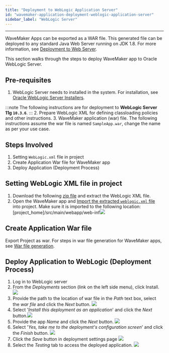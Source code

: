 ```yaml
---
title: "Deployment to WebLogic Application Server"
id: "wavemaker-application-deployment-weblogic-application-server"
sidebar_label: "WebLogic Server"
---
```

---

WaveMaker Apps can be exported as a WAR file. This generated file can be deployed to any standard Java Web Server running on JDK 1.8. For more information, see [Deployment to Web Server](/learn/app-development/deployment/deployment-web-server/).

This section walks through the steps to deploy WaveMaker app to Oracle WebLogic Server.

## Pre-requisites

1. WebLogic Server needs to installed in the system. For installation, see [Oracle WebLogic Server Installers](http://www.oracle.com/technetwork/middleware/weblogic/downloads/wls-main-097127.html). 

:::note
The following instructions are for deployment to **WebLogic Server 11g `10.3.6`**.
:::
2. Prepare WebLogic XML for defining classloading policies and other instructions.
3. WaveMaker application (war) file. The following instructions assume the war file is named `SampleApp.war`, change the name as per your use case.

## Steps Involved

1. Setting `WebLogic.xml` file in project
2. Create Application War file for WaveMaker app
3. Deploy Application (Deployment Process)

## Setting WebLogic XML file in project

1. Download the following [zip file](/learn/assets/weblogic.zip) and extract the WebLogic XML file.
2. Open the WaveMaker app and [Import the extracted `weblogic.xml` file](/learn/app-development/services/3rd-party-libraries) into project. Make sure it is imported to the following location: \[project\_home\]/src/main/webapp/web-inf[![](/learn/assets/weblogic1.png)](/learn/assets/weblogic1.png)

## Create Application War file

Export Project as war. For steps in war file generation for WaveMaker apps, see [War file generation](/learn/app-development/deployment/deployment-web-server/#generate-a-war-file).

## Deploy Application to WebLogic (Deployment Process)

1. Log in to WebLogic server
2. From the _Deployments_ section (link on the left side menu), click Install.
[![](/learn/assets/weblogic2.png)](/learn/assets/weblogic2.png)
3. Provide the path to the location of war file in the _Path_ text box, select the _war file_ and click the _Next_ button.
[![](/learn/assets/weblogic3.png)](/learn/assets/weblogic3.png)
4. Select '_Install this deployment as an application_' and click the _Next_ button.[![](/learn/assets/weblogic4.png)](/learn/assets/weblogic4.png)
5. Provide the app _Name_ and click the _Next_ button.
[![](/learn/assets/weblogic5.png)](/learn/assets/weblogic5.png)
6. Select '_Yes, take me to the deployment's configuration screen_' and click the _Finish_ button.
[![](/learn/assets/weblogic6.png)](/learn/assets/weblogic6.png)
7. Click the _Save_ button in deployment settings page 
[![](/learn/assets/weblogic7.png)](/learn/assets/weblogic7.png)
8. Select the _Testing_ tab to access the deployed application.
[![](/learn/assets/weblogic8.png)](/learn/assets/weblogic8.png)


